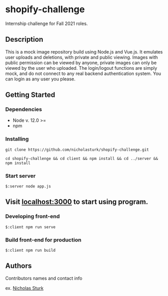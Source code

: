 # shopify-challenge

Internship challenge for Fall 2021 roles.

## Description

This is a mock image repository build using Node.js and Vue.js. 
It emulates user uploads and deletions, with private and public viewing. 
Images with public permission can be viewed by anyone, private images can only
be viewed by the user who uploaded. 
The login/logout functions are simply mock, and do not connect to
any real backend authentication system. 
You can login as any user you please.

## Getting Started

### Dependencies

* Node v. 12.0 >=
* npm

### Installing

```
git clone https://github.com/nicholasturk/shopify-challenge.git
```
```
cd shopify-challenge && cd client && npm install && cd ../server && npm install
```

### Start server

```
$:server node app.js
```

## Visit [localhost:3000](http://localhost:3000) to start using program.

### Developing front-end

```
$:client npm run serve
```

### Build front-end for production
```
$:client npm run build
```

## Authors

Contributors names and contact info

ex. [Nicholas Sturk](https://www.nicksturk.tech)


